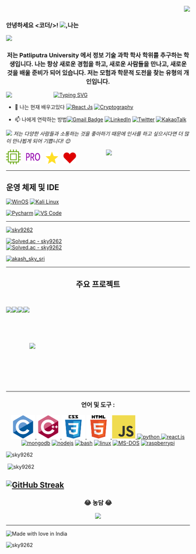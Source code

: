<a href="https://github.com/sky9262/sky9262/blob/main/README.md"><img align="right" src="https://img.shields.io/badge/English-ff6684?style=for-the-badge&logo=Toggl&logoColor=white"></a><br />
### 안녕하세요 <코더/>! <img src="https://github.com/TheDudeThatCode/TheDudeThatCode/blob/master/Assets/Hi.gif" width="29px">,나는 
<a align="center"> <img src="https://github.com/sky9262/sky9262/blob/main/ezgif.com-gif-maker%20(3).gif" /></a>
<h3 align="center">저는 Patliputra University 에서 정보 기술 과학 학사 학위를 추구하는 학생입니다. 나는 항상 새로운 경험을 하고, 새로운 사람들을 만나고, 새로운 것을 배울 준비가 되어 있습니다. 저는 모험과 학문적 도전을 찾는 유형의 개인입니다.</h3>


<p><img align='left' src="https://octodex.github.com/images/hula_loop_octodex03.gif" width="130"></p>

[![Typing SVG](https://readme-typing-svg.herokuapp.com/?size=40&lines=%EC%A0%80%EB%8A%94%20Python%20%EB%B0%8F%20C++%20%ED%94%84%EB%A1%9C%EA%B7%B8%EB%9E%98%EB%A8%B8%EC%9E%85%EB%8B%88%EB%8B%A4.;%EC%82%AC%EC%9D%B4%EB%B2%84%20%EB%B3%B4%EC%95%88%20%EB%B0%8F%20%EC%9C%A4%EB%A6%AC%EC%A0%81%20%ED%95%B4%ED%82%B9%EC%97%90%20%EA%B4%80%EC%8B%AC%EC%9D%B4%20%EC%9E%88%EC%8A%B5%EB%8B%88%EB%8B%A4.;%ED%95%AD%EC%83%81%20%EC%83%88%EB%A1%9C%EC%9A%B4%20%EA%B2%83%EC%9D%84%20%EB%B0%B0%EC%9B%81%EB%8B%88%EB%8B%A4.&width=700&height=150&color=FFB7C5&center=true)](https://github.com/sky9262)


- 🌱 나는 현재 배우고있다 [![React Js](https://img.shields.io/badge/react-61DAFB?&style=for-the-badge&logo=react&logoColor=121212)](https://reactjs.org/) [![Cryptography](https://img.shields.io/badge/Cryptography-000000?style=for-the-badge&logo=Let%E2%80%99s-Encrypt&logoColor=white)](https://en.wikipedia.org/wiki/Cryptography)

<!-- 📝 I regulary write articles on [![Blog](https://img.shields.io/badge/-reishin.me-FF4088?style=for-the-badge&logo=Hugo&logoColor=ffffff)](https://reishin.me)-->

- 📫 나에게 연락하는 방법[![Gmail Badge](https://img.shields.io/badge/-gmail-c14438?style=for-the-badge&logo=Gmail&logoColor=ffffff)](mailto:akash2002.pat@gmail.com) [![LinkedIn](https://img.shields.io/badge/LinkedIn-0077B5?style=for-the-badge&logo=linkedin&logoColor=white)](https://www.linkedin.com/in/sky9262/) [![Twitter](https://img.shields.io/badge/twitter-1DA1F2.svg?style=for-the-badge&logo=twitter&logoColor=ffffff)](https://twitter.com/akash_sky_sri) [![KakaoTalk](https://img.shields.io/badge/KakaoTalk-FFFC00?style=for-the-badge&logo=KakaoTalk&logoColor=black)](http://qr.kakao.com/talk/wbdEI_Ew_IwU5zNAA9Q6EbusRZk-)

<img src="https://static.wikia.nocookie.net/571b16ac-136f-42f4-99eb-173a75d4aa90" width="60"/> <em>저는 다양한 사람들과 소통하는 것을 좋아하기 때문에 인사를 하고 싶으시다면 더 많이 만나뵙게 되어 기쁩니다! 😊</b></em>

<!---<a href='https://archiveprogram.github.com/'><img src='https://raw.githubusercontent.com/acervenky/animated-github-badges/master/assets/acbadge.gif' width='40' height='40'></a> 
<img src="https://cdn.hashnode.com/res/hashnode/image/upload/v1620861295093/-z0eJTmdv.gif" />
---> 
<img align='right' src="https://media.giphy.com/media/M9gbBd9nbDrOTu1Mqx/giphy.gif" width="230">

<a href='https://docs.github.com/en/developers'><img src='https://raw.githubusercontent.com/acervenky/animated-github-badges/master/assets/devbadge.gif' width='40' height='40'></a> <a href='https://github.com/pricing'><img src='https://raw.githubusercontent.com/acervenky/animated-github-badges/master/assets/pro.gif' width='40' height='40'></a> <a href='https://stars.github.com/'><img src='https://raw.githubusercontent.com/acervenky/animated-github-badges/master/assets/starbadge.gif' width='35' height='35'></a> <a href='https://docs.github.com/en/github/supporting-the-open-source-community-with-github-sponsors'><img src='https://raw.githubusercontent.com/acervenky/animated-github-badges/master/assets/sponsorbadge.gif' width='35' height='35'></a> 

---
## 운영 체제 및 IDE

[![WinOS](https://img.shields.io/badge/Windows-0078D6?style=for-the-badge&logo=windows&logoColor=white)](https://www.microsoft.com/en-in/windows/)
[![Kali Linux](https://img.shields.io/badge/Kali_Linux-557C94?style=for-the-badge&logo=kali-linux&logoColor=white)](https://www.kali.org/)

[![Pycharm](https://img.shields.io/badge/IDE-PyCharm-yellow?style=flat-square&logo=JetBrains)](https://www.jetbrains.com/pycharm/)
[![VS Code](https://img.shields.io/badge/IDE-VSCode-%23007ACC?style=flat-square&logo=Visual-studio-code)](https://code.visualstudio.com/)


---


<p align="left"> <a href="https://github.com/ryo-ma/github-profile-trophy"><img src="https://github-profile-trophy.vercel.app/?username=sky9262&row=2&column=3&theme=monokai&column=8&no-frame=true&no-bg=true" alt="sky9262" /></a> </p>

[![Solved.ac - sky9262](http://mazassumnida.wtf/api/mini/generate_badge?boj=sky9262)](https://solved.ac/sky9262)
<br /> 
[![Solved.ac - sky9262](http://mazassumnida.wtf/api/v2/generate_badge?boj=sky9262)](https://solved.ac/sky9262)





<p align="left"> <a href="https://twitter.com/akash_sky_sri" target="blank"><img src="https://img.shields.io/twitter/follow/akash_sky_sri?logo=twitter&style=for-the-badge" alt="akash_sky_sri" /></a> </p>


---

<h2 align="center"> 주요 프로젝트 </h2>
<br>
<div width="100%" align="center">
  
  
  <a align="center" href="https://github.com/sky9262/phishEye" title="Website"><img align="left" height="115" src="https://github-readme-stats.vercel.app/api/pin/?username=sky9262&repo=phishEye&theme=cobalt&border_color=61dafb&border_radius=10"></a> 
  
  <a align="center" href="https://github.com/sky9262/gce-korea" title="Website"><img align="left" height="115" src="https://github-readme-stats.vercel.app/api/pin/?username=sky9262&repo=gce-korea&theme=cobalt&border_color=61dafb&border_radius=10"></a>  
  
  <a align="center" href="https://github.com/sky9262/Python-Weather-API" title="Website"><img align="left" height="115" src="https://github-readme-stats.vercel.app/api/pin/?username=sky9262&repo=Python-Weather-API&theme=cobalt&border_color=61dafb&border_radius=10"></a>
 
  <a align="center" href="https://github.com/sky9262/Saved_Wifi_Password" title="Website"><img align="left" height="115" src="https://github-readme-stats.vercel.app/api/pin/?username=sky9262&repo=Saved_Wifi_Password&theme=cobalt&border_color=61dafb&border_radius=10"></a>

  
</div>

 <br />  <br />  <br />  <br />  <br /> 


![](https://activity-graph.herokuapp.com/graph?username=sky9262&theme=react-dark)



 <br />  <br />  <br />  <br />  <br /> 

---


<h3 align="center">언어 및 도구 :</h3>
<p align="center"> <a href="https://www.cprogramming.com/" target="_blank"> <img src="https://raw.githubusercontent.com/devicons/devicon/master/icons/c/c-original.svg" alt="c" width="65" height="65"/> </a> <a href="https://www.w3schools.com/cpp/" target="_blank"> <img src="https://raw.githubusercontent.com/devicons/devicon/master/icons/cplusplus/cplusplus-original.svg" alt="cplusplus" width="65" height="65"/> </a> <a href="https://www.w3schools.com/css/" target="_blank"> <img src="https://raw.githubusercontent.com/devicons/devicon/master/icons/css3/css3-original-wordmark.svg" alt="css3" width="65" height="65"/> </a> <a href="https://www.w3.org/html/" target="_blank"> <img src="https://raw.githubusercontent.com/devicons/devicon/master/icons/html5/html5-original-wordmark.svg" alt="html5" width="65" height="65"/> </a> <a href="https://developer.mozilla.org/en-US/docs/Web/JavaScript" target="_blank"> <img src="https://raw.githubusercontent.com/devicons/devicon/master/icons/javascript/javascript-original.svg" alt="javascript" width="65" height="65"/> </a> <a href="https://www.python.org" target="_blank"> <img src="https://cdn.jsdelivr.net/gh/devicons/devicon/icons/python/python-original-wordmark.svg" alt="python" width="65" height="65"/> </a><a href="https://reactjs.org/" target="_blank"> <img src="https://cdn.jsdelivr.net/gh/devicons/devicon/icons/react/react-original-wordmark.svg" alt="react.js" width="65" height="65"/> </a><a href="https://www.mongodb.com/" target="_blank"><img src="https://cdn.jsdelivr.net/gh/devicons/devicon/icons/mongodb/mongodb-original-wordmark.svg" alt="mongodb" width="65" height="65" /></a> <a href="https://nodejs.org/en/" target="_blank"><img src="https://cdn.jsdelivr.net/gh/devicons/devicon/icons/nodejs/nodejs-original-wordmark.svg" alt="nodejs" width="65" height="65" /></a> <a href="https://en.wikipedia.org/wiki/Bash_(Unix_shell)" target="_blank"><img src="https://cdn.jsdelivr.net/gh/devicons/devicon/icons/bash/bash-plain.svg" alt="bash" width="65" height="65" /></a> <a href="https://www.linux.org/" target="_blank"><img src="https://cdn.jsdelivr.net/gh/devicons/devicon/icons/linux/linux-original.svg" alt="linux" width="65" height="65" /></a> <a href="https://en.wikipedia.org/wiki/MS-DOS" target="_blank"><img src="https://cdn.jsdelivr.net/gh/devicons/devicon/icons/msdos/msdos-original.svg" alt="MS-DOS" width="65" height="65" /></a> <a href="https://www.raspberrypi.org/" target="_blank"><img src="https://cdn.jsdelivr.net/gh/devicons/devicon/icons/raspberrypi/raspberrypi-original.svg" alt="raspberrypi" width="65" height="65" /></a> </p>


<p><img align="center" src="https://github-readme-stats.vercel.app/api/top-langs?username=sky9262&bg_color=30,e96443,904e95&title_color=fff&text_color=fff&show_icons=true&locale=en&layout=compact" alt="sky9262" /></p>

<p>&nbsp;<img align="center" src="https://github-readme-stats.vercel.app/api?username=sky9262&bg_color=30,e96443,904e95&title_color=fff&text_color=fff&show_icons=true&locale=en" alt="sky9262" /></p>

[![GitHub Streak](https://github-readme-streak-stats.herokuapp.com?user=sky9262&theme=tokyonight&hide_border=true)](https://github.com/sky9262)
---
<h3 align="center">😂 농담 😂</h3>
<p align="center"><img src="https://readme-jokes.vercel.app/api"/> </p>

---
![Made with love in India](https://madewithlove.now.sh/kr?heart=true&template=for-the-badge)
<!--![VisitorCount](https://profile-counter.glitch.me/sky9262/count.svg)-->
<p align="left"> <img src="https://komarev.com/ghpvc/?username=sky9262&label=Profile%20views&color=0e75b6&style=flat" alt="sky9262" /> </p>
